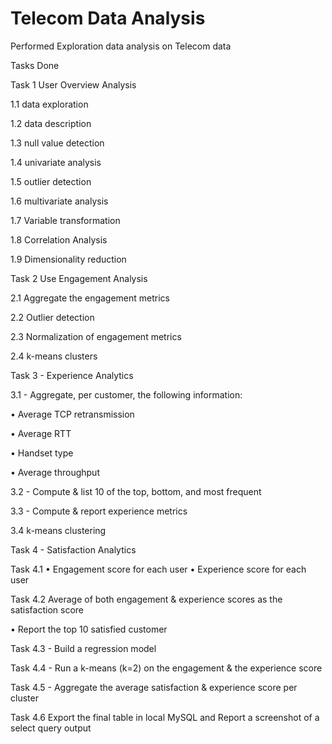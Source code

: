 # Telecom Data Analysis
 Performed Exploration data analysis on Telecom data

Tasks Done

Task 1 User Overview Analysis


1.1 data exploration

1.2 data description

1.3 null value detection

1.4 univariate analysis

1.5 outlier detection

1.6 multivariate analysis

1.7 Variable transformation

1.8 Correlation Analysis

1.9 Dimensionality reduction

Task 2 Use Engagement Analysis

2.1 Aggregate the engagement metrics

2.2 Outlier detection

2.3 Normalization of engagement metrics

2.4 k-means clusters

Task 3 - Experience Analytics

3.1 - Aggregate, per customer, the following information:

• Average TCP retransmission

• Average RTT

• Handset type

• Average throughput


3.2 - Compute & list 10 of the top, bottom, and most frequent

3.3 - Compute & report experience metrics

3.4 k-means clustering

Task 4 - Satisfaction Analytics

Task 4.1 
• Engagement score for each user
• Experience score for each user

Task 4.2 Average of both engagement & experience scores as the satisfaction score

 • Report the top 10 satisfied customer

 Task 4.3 - Build a regression model
 
 Task 4.4 - Run a k-means (k=2) on the engagement & the experience score

 Task 4.5 - Aggregate the average satisfaction & experience score per cluster

 Task 4.6 Export the final table in local MySQL and Report a screenshot of a select query output

